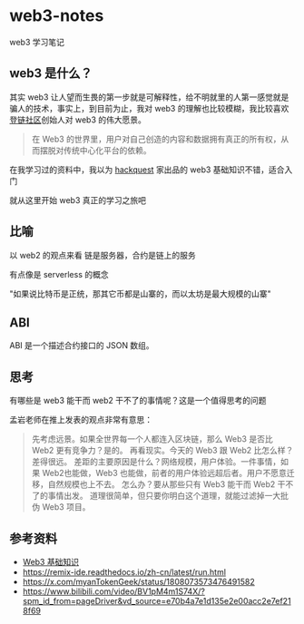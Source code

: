 # web3-notes
web3 学习笔记

## web3 是什么？
其实 web3 让人望而生畏的第一步就是可解释性，给不明就里的人第一感觉就是骗人的技术，事实上，到目前为止，我对 web3 的理解也比较模糊，我比较喜欢[登链社区](https://learnblockchain.cn/)创始人对 web3 的伟大愿景。

>在 Web3 的世界里，用户对自己创造的内容和数据拥有真正的所有权，从而摆脱对传统中心化平台的依赖。

在我学习过的资料中，我以为 [hackquest](https://www.hackquest.io) 家出品的 web3 基础知识不错，适合入门

就从这里开始 web3 真正的学习之旅吧

## 比喻
以 web2 的观点来看
链是服务器，合约是链上的服务

有点像是 serverless 的概念

"如果说比特币是正统，那其它币都是山寨的，而以太坊是最大规模的山寨"

## ABI
ABI 是一个描述合约接口的 JSON 数组。

## 思考
有哪些是 web3 能干而 web2 干不了的事情呢？这是一个值得思考的问题

孟岩老师在推上发表的观点非常有意思：
>先考虑远景。如果全世界每一个人都连入区块链，那么 Web3 是否比 Web2 更有竞争力？是的。
再看现实。今天的 Web3 跟 Web2 比怎么样？差得很远。
差距的主要原因是什么？网络规模，用户体验。一件事情，如果 Web2也能做，Web3 也能做，前者的用户体验远超后者。用户不愿意迁移，自然规模也上不去。
怎么办？要从那些只有 Web3 能干而 Web2 干不了的事情出发。
道理很简单，但只要你明白这个道理，就能过滤掉一大批伪 Web3 项目。


## 参考资料
- [Web3 基础知识](https://www.hackquest.io/zh/practices/1c7557b1-2dbc-4092-9ea2-a0c349e6f17c)
- https://remix-ide.readthedocs.io/zh-cn/latest/run.html
- https://x.com/myanTokenGeek/status/1808073573476491582
- https://www.bilibili.com/video/BV1pM4m1S74X/?spm_id_from=pageDriver&vd_source=e70b4a7e1d135e2e00acc2e7ef218f69
